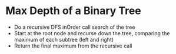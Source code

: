 # Max Depth of a Binary Tree
* Do a recursive DFS inOrder call search of the tree
* Start at the root node and recurse down the tree, comparing the maximum of each subtree (left and right)
* Return the final maximum from the recursive call